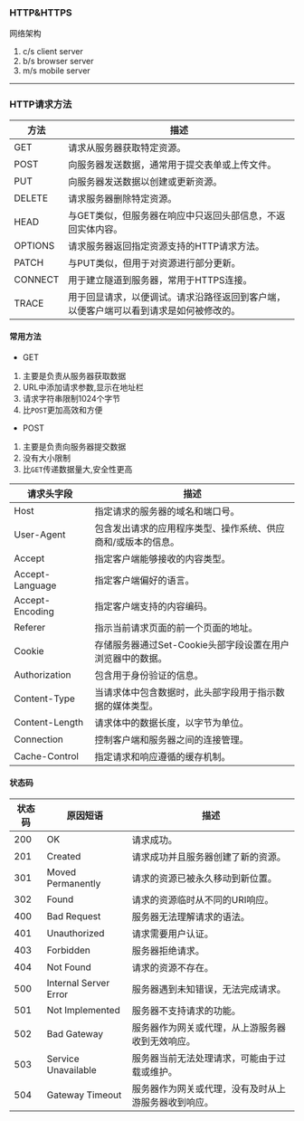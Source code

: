 ### HTTP&HTTPS
网络架构
1. c/s client server
2. b/s browser server
3. m/s mobile server

---

### HTTP请求方法
| 方法      | 描述                                          |
|---------|---------------------------------------------|
| GET     | 请求从服务器获取特定资源。                               |
| POST    | 向服务器发送数据，通常用于提交表单或上传文件。                     |
| PUT     | 向服务器发送数据以创建或更新资源。                           |
| DELETE  | 请求服务器删除特定资源。                                |
| HEAD    | 与GET类似，但服务器在响应中只返回头部信息，不返回实体内容。             |
| OPTIONS | 请求服务器返回指定资源支持的HTTP请求方法。                     |
| PATCH   | 与PUT类似，但用于对资源进行部分更新。                        |
| CONNECT | 用于建立隧道到服务器，常用于HTTPS连接。                      |
| TRACE   | 用于回显请求，以便调试。请求沿路径返回到客户端，以便客户端可以看到请求是如何被修改的。 |

#### 常用方法
* GET
1. 主要是负责从服务器获取数据
2. URL中添加请求参数,显示在地址栏
3. 请求字符串限制1024个字节
4. 比`POST`更加高效和方便
* POST
1. 主要是负责向服务器提交数据
2. 没有大小限制
3. 比`GET`传递数据量大,安全性更高

| 请求头字段           | 描述                                 |
|-----------------|------------------------------------|
| Host            | 指定请求的服务器的域名和端口号。                   |
| User-Agent      | 包含发出请求的应用程序类型、操作系统、供应商和/或版本的信息。    |
| Accept          | 指定客户端能够接收的内容类型。                    |
| Accept-Language | 指定客户端偏好的语言。                        |
| Accept-Encoding | 指定客户端支持的内容编码。                      |
| Referer         | 指示当前请求页面的前一个页面的地址。                 |
| Cookie          | 存储服务器通过Set-Cookie头部字段设置在用户浏览器中的数据。 |
| Authorization   | 包含用于身份验证的信息。                       |
| Content-Type    | 当请求体中包含数据时，此头部字段用于指示数据的媒体类型。       |
| Content-Length  | 请求体中的数据长度，以字节为单位。                  |
| Connection      | 控制客户端和服务器之间的连接管理。                  |
| Cache-Control   | 指定请求和响应遵循的缓存机制。                    |

#### 状态码

| 状态码 | 原因短语                  | 描述                         |
|-----|-----------------------|----------------------------|
| 200 | OK                    | 请求成功。                      |
| 201 | Created               | 请求成功并且服务器创建了新的资源。          |
| 301 | Moved Permanently     | 请求的资源已被永久移动到新位置。           |
| 302 | Found                 | 请求的资源临时从不同的URI响应。          |
| 400 | Bad Request           | 服务器无法理解请求的语法。              |
| 401 | Unauthorized          | 请求需要用户认证。                  |
| 403 | Forbidden             | 服务器拒绝请求。                   |
| 404 | Not Found             | 请求的资源不存在。                  |
| 500 | Internal Server Error | 服务器遇到未知错误，无法完成请求。          |
| 501 | Not Implemented       | 服务器不支持请求的功能。               |
| 502 | Bad Gateway           | 服务器作为网关或代理，从上游服务器收到无效响应。   |
| 503 | Service Unavailable   | 服务器当前无法处理请求，可能由于过载或维护。     |
| 504 | Gateway Timeout       | 服务器作为网关或代理，没有及时从上游服务器收到响应。 |
